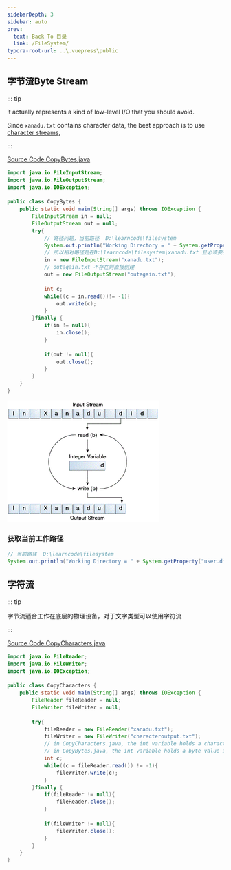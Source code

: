 ```yaml
---
sidebarDepth: 3
sidebar: auto
prev:
  text: Back To 目录
  link: /FileSystem/
typora-root-url: ..\.vuepress\public
---
```




## 字节流Byte Stream

::: tip

 it actually represents a kind of low-level I/O that you should avoid.

Since `xanadu.txt` contains character data, the best approach is to use [character streams](https://docs.oracle.com/javase/tutorial/essential/io/charstreams.html),

:::

[Source Code CopyBytes.java](https://github.com/Q10Viking/learncode/blob/main/filesystem/src/org/hzz/chapter01/CopyBytes.java)

```java
import java.io.FileInputStream;
import java.io.FileOutputStream;
import java.io.IOException;

public class CopyBytes {
    public static void main(String[] args) throws IOException {
        FileInputStream in = null;
        FileOutputStream out = null;
        try{
            // 路径问题，当前路径  D:\learncode\filesystem
            System.out.println("Working Directory = " + System.getProperty("user.dir"));
            // 所以相对路径是在D:\learncode\filesystem\xanadu.txt 且必须要有
            in = new FileInputStream("xanadu.txt");
            // outagain.txt 不存在则直接创建
            out = new FileOutputStream("outagain.txt");

            int c;
            while((c = in.read())!= -1){
                out.write(c);
            }
        }finally {
            if(in != null){
                in.close();
            }

            if(out != null){
                out.close();
            }
        }
    }
}
```

![img](/images/filesystem/byteStream.gif)

### 获取当前工作路径

```java
// 当前路径  D:\learncode\filesystem
System.out.println("Working Directory = " + System.getProperty("user.dir"));
```



## 字符流

::: tip

字节流适合工作在底层的物理设备，对于文字类型可以使用字符流

:::

[Source Code CopyCharacters.java]()

```java
import java.io.FileReader;
import java.io.FileWriter;
import java.io.IOException;

public class CopyCharacters {
    public static void main(String[] args) throws IOException {
        FileReader fileReader = null;
        FileWriter fileWriter = null;

        try{
            fileReader = new FileReader("xanadu.txt");
            fileWriter = new FileWriter("characteroutput.txt");
            // in CopyCharacters.java, the int variable holds a character value in its last 16 bits;
            // in CopyBytes.java, the int variable holds a byte value in its last 8 bits.
            int c;
            while((c = fileReader.read()) != -1){
                fileWriter.write(c);
            }
        }finally {
            if(fileReader != null){
                fileReader.close();
            }

            if(fileWriter != null){
                fileWriter.close();
            }
        }
    }
}
```

